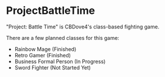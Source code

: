 # ProjectBattleTime
"Project: Battle Time" is CBDove4's class-based fighting game. 

There are a few planned classes for this game:
-	Rainbow Mage (Finished)
-	Retro Gamer (Finished)
-	Business Formal Person (In Progress)
-	Sword Fighter (Not Started Yet)
